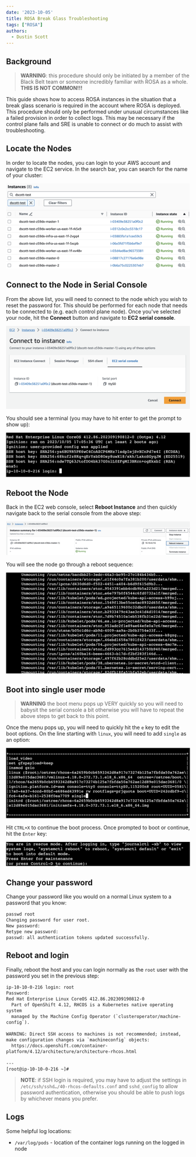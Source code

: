 ```yaml
---
date: '2023-10-05'
title: ROSA Break Glass Troubleshooting
tags: ["ROSA"]
authors:
  - Dustin Scott
---
```


## Background

> **WARNING**: this procedure should only be initiated by a member of the Black Belt team or someone 
incredibly familiar with ROSA as a whole.  **THIS IS NOT COMMON!!!**

This guide shows how to access ROSA instances in the situation that a break glass scenario is required 
in the account where ROSA is deployed.  This procedure should only be performed under unusual circumstances 
like a failed provision in order to collect logs.  This may be necessary if the control plane 
fails and SRE is unable to connect or do much to assist with troubleshooting.


## Locate the Nodes

In order to locate the nodes, you can login to your AWS account and navigate to the EC2 service.  In 
the search bar, you can search for the name of your cluster:

![EC2 Console](images/ec2.png)


## Connect to the Node in Serial Console

From the above list, you will need to connect to the node which you wish to reset the password for.  This should be 
performed for each node that needs to be connected to (e.g. each control plane node).  Once you've selected your node, 
hit the **Connect** button and navigate to **EC2 serial console**.

![EC2 Serial Console](images/serial.png)

You should see a terminal (you may have to hit enter to get the prompt to show up):

![Terminal](images/terminal.png)


## Reboot the Node

Back in the EC2 web console, select **Reboot Instance** and then quickly navigate back to the serial console from the
above step:

![Reboot node](images/reboot.png)

You will see the node go through a reboot sequence:

![Reboot sequence](images/reboot-sequence.png)

## Boot into single user mode

> **WARNING** the boot menu pops up VERY quickly so you will need to babysit the serial console a bit 
otherwise you will have to repeat the above steps to get back to this point.

Once the menu pops up, you will need to quickly hit the `e` key to edit the boot options.  On the 
line starting with `linux`, you will need to add `single` as an option:

![Boot Menu](images/boot-menu.png)

Hit `CTRL+X` to continue the boot process.  Once prompted to boot or continue, hit the `Enter` key:

![Enter to continue](images/continue.png)


## Change your password

Change your password like you would on a normal Linux system to a password that you know:

```
passwd root
Changing password for user root.
New password: 
Retype new password: 
passwd: all authentication tokens updated successfully.
```


## Reboot and login

Finally, reboot the host and you can login normally as the `root` user
with the password you set in the previous step:

```
ip-10-10-0-216 login: root
Password: 
Red Hat Enterprise Linux CoreOS 412.86.202309190812-0
  Part of OpenShift 4.12, RHCOS is a Kubernetes native operating system
  managed by the Machine Config Operator (`clusteroperator/machine-config`).

WARNING: Direct SSH access to machines is not recommended; instead,
make configuration changes via `machineconfig` objects:
  https://docs.openshift.com/container-platform/4.12/architecture/architecture-rhcos.html

---
[root@ip-10-10-0-216 ~]# 
```

> **NOTE**: if SSH login is required, you may have to adjust the settings in 
`/etc/ssh/sshd…/40-rhcos-defaults.conf` and `sshd_config` to allow password 
authentication, otherwise you should be able to push logs by whichever means you 
prefer.

## Logs

Some helpful log locations:

- `/var/log/pods` - location of the container logs running on the logged in node

